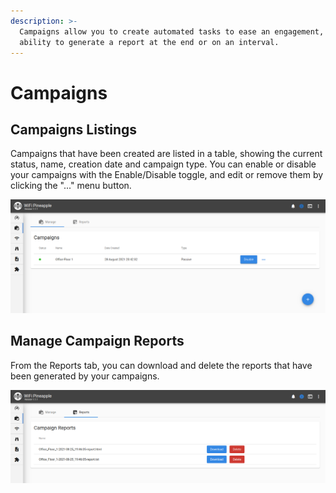```yaml
---
description: >-
  Campaigns allow you to create automated tasks to ease an engagement, with the
  ability to generate a report at the end or on an interval.
---
```


# Campaigns

## Campaigns Listings

Campaigns that have been created are listed in a table, showing the current status, name, creation date and campaign type. You can enable or disable your campaigns with the Enable/Disable toggle, and edit or remove them by clicking the "..." menu button.

![](../.gitbook/assets/image%20%2811%29.png)

## Manage Campaign Reports

From the Reports tab, you can download and delete the reports that have been generated by your campaigns.

![](../.gitbook/assets/image%20%284%29.png)

